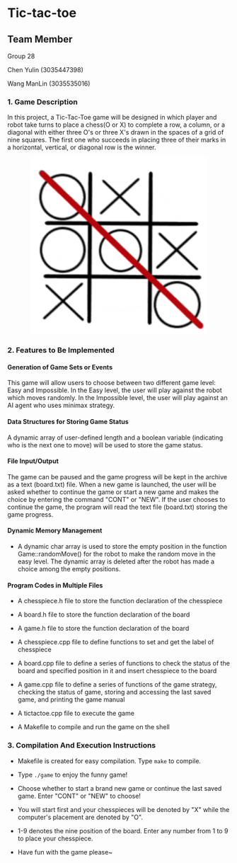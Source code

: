 # Tic-tac-toe

## Team Member

Group 28

Chen Yulin (3035447398)

Wang ManLin (3035535016)

### 1. Game Description

In this project, a Tic-Tac-Toe game will be designed in which player and robot take turns to place a chess(O or X) to complete a row, a column, or a diagonal with either three O's or three X's drawn in the spaces of a grid of nine squares. The first one who succeeds in placing three of their marks in a horizontal, vertical, or diagonal row is the winner. 

<p align="center">
  <img width="400" src="image/1.png">
</p>

### 2. Features to Be Implemented

#### Generation of Game Sets or Events

This game will allow users to choose between two different game level: Easy and Impossible. In the Easy level, the user will play against the robot which moves randomly. In the Impossible level, the user will play against an AI agent who uses minimax strategy.

#### Data Structures for Storing Game Status

A dynamic array of user-defined length and a boolean variable (indicating who is the next one to move) will be used to store the game status.

#### File Input/Output

The game can be paused and the game progress will be kept in the archive as a text (board.txt) file. When a new game is launched, the user will be asked whether to continue the game or start a new game and makes the choice by entering the command "CONT" or "NEW". If the user chooses to continue the game, the program will read the text file (board.txt) storing the game progress.

#### Dynamic Memory Management

* A dynamic char array is used to store the empty position in the function Game::randomMove() for the robot to make the random move in the easy level. The dynamic array is deleted after the robot has made a choice among the empty positions.

#### Program Codes in Multiple Files

* A chesspiece.h file to store the function declaration of the chesspiece

* A board.h file to store the function declaration of the board

* A game.h file to store the function declaration of the board

* A chesspiece.cpp file to define functions to set and get the label of chesspiece 

* A board.cpp file to define a series of functions to check the status of the board and specified position in it and insert chesspiece to the board

* A game.cpp file to define a series of functions of the game strategy, checking the status of game, storing and accessing the last saved game, and printing the game manual

* A tictactoe.cpp file to execute the game

* A Makefile to compile and run the game on the shell

### 3. Compilation And Execution Instructions

* Makefile is created for easy compilation. Type `make` to compile.

* Type `./game` to enjoy the funny game! 

* Choose whether to start a brand new game or continue the last saved game. Enter "CONT" or "NEW" to choose!

* You will start first and your chesspieces will be denoted by "X" while the computer's placement are denoted by "O".

* 1-9 denotes the nine position of the board. Enter any number from 1 to 9 to place your chesspiece.

* Have fun with the game please~
